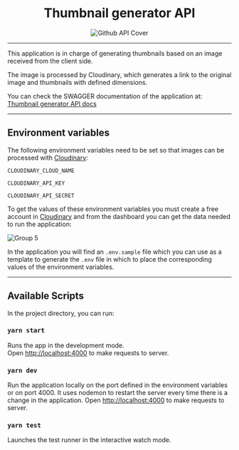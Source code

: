 <div align="center">
  <h1>Thumbnail generator API</h1>

  ![Github API Cover](https://user-images.githubusercontent.com/76404798/170848770-edc9d324-8cc3-44bb-8392-b06c22e9886a.png)
</div>  

---

This application is in charge of generating thumbnails based on an image received from the client side.

The image is processed by Cloudinary, which generates a link to the original image and thumbnails with defined dimensions.

You can check the SWAGGER documentation of the application at: [Thumbnail generator API docs](https://thumbnail-generator-backend.herokuapp.com/api-docs/)

---

## Environment variables

The following environment variables need to be set so that images can be processed with [Cloudinary](https://cloudinary.com/):

`CLOUDINARY_CLOUD_NAME`

`CLOUDINARY_API_KEY`

`CLOUDINARY_API_SECRET`

To get the values of these environment variables you must create a free account in [Cloudinary](https://cloudinary.com/) and from the dashboard you can get the data needed to run the application:

![Group 5](https://user-images.githubusercontent.com/76404798/170901184-a4763b18-1bc1-466a-abee-c35caeb6618a.png)

In the application you will find an `.env.sample` file which you can use as a template to generate the `.env` file in which to place the corresponding values of the environment variables.

---

## Available Scripts

In the project directory, you can run:

### `yarn start`

Runs the app in the development mode.\
Open [http://localhost:4000](http://localhost:4000) to make requests to server.

### `yarn dev`

Run the application locally on the port defined in the environment variables or on port 4000.
It uses nodemon to restart the server every time there is a change in the application.
Open [http://localhost:4000](http://localhost:4000) to make requests to server.

### `yarn test`

Launches the test runner in the interactive watch mode.
